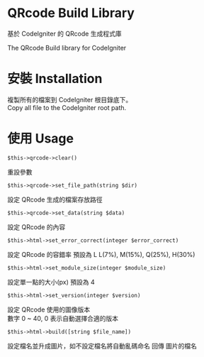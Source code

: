 QRcode Build Library
===================

基於 CodeIgniter 的 QRcode 生成程式庫

The QRcode Build library for CodeIgniter

安裝 Installation
=================

複製所有的檔案到 CodeIgniter 根目錄底下。  
Copy all file to the CodeIgniter root path.

使用 Usage
==========

	$this->qrcode->clear()

重設參數

	$this->qrcode->set_file_path(string $dir)

設定 QRcode 生成的檔案存放路徑

	$this->qrcode->set_data(string $data)

設定 QRcode 的內容

	$this->html->set_error_correct(integer $error_correct)

設定 QRcode 的容錯率 預設為 L 
L(7%), M(15%), Q(25%), H(30%)

	$this->html->set_module_size(integer $module_size)

設定單一點的大小(px) 預設為 4

	$this->html->set_version(integer $version)

設定 QRcode 使用的圖像版本  
數字 0 ~ 40, 0 表示自動選擇合適的版本

	$this->html->build([string $file_name])

設定檔名並升成圖片，如不設定檔名將自動亂碼命名
回傳 圖片的檔名